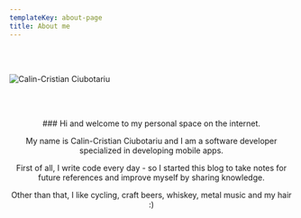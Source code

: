 ```yaml
---
templateKey: about-page
title: About me
---
```

<br />
<br />

![Calin-Cristian Ciubotariu](/img/fotoram.io.png "This is me.")

<br />
<br />

<p style="text-align: center;">
### Hi and welcome to my personal space on the internet.
</p>
<p style="text-align: center;">
My name is Calin-Cristian Ciubotariu and I am a software developer specialized in developing mobile apps.
</p>
<p style="text-align: center;">
First of all, I write code every day - so I started this blog to take notes for future references and improve myself by sharing knowledge.
</p>

<p style="text-align: center;">
Other than that, I like cycling, craft beers, whiskey, metal music and my hair :)
</p>

